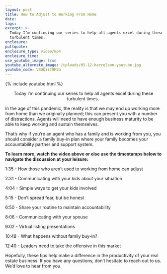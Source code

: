 ```yaml
---
layout: post
title: How to Adjust to Working From Home
date:
tags:
excerpt: >-
  Today I’m continuing our series to help all agents excel during these
  turbulent times.
enclosure:
pullquote:
enclosure_type: video/mp4
enclosure_time:
use_youtube_image: true
youtube_alternate_image: /uploads/05-12-harrelson-youtube.jpg
youtube_code: V8UQiiI9M2o
---
```


{% include youtube.html %}<center>Today I’m continuing our series to help all agents excel during these turbulent times.&nbsp;</center>

In the age of this pandemic, the reality is that we may end up working more from home than we originally planned; this can present you with a number of distractions. Agents will need to have enough business maturity to be able to keep working and sustain themselves.

That’s why if you’re an agent who has a family and is working from you, you should consider a family buy-in plan where your family becomes your accountability partner and support system.

**To learn more, watch the video above or else use the timestamps below to navigate the discussion at your leisure:**

1:35 - How those who aren’t used to working from home can adjust

2:31 - Communicating with your kids about your situation

4:04 - Simple ways to get your kids involved

5:15 - Don’t spread fear, but be honest

6:50 - Share your routine to maintain accountability

8:06 - Communicating with your spouse

9:02 - Virtual listing presentations

10:48 - What happens without family buy-in?

12:40 - Leaders need to take the offensive in this market

Hopefully, these tips help make a difference in the productivity of your real estate business. If you have any questions, don’t hesitate to reach out to us. We’d love to hear from you.